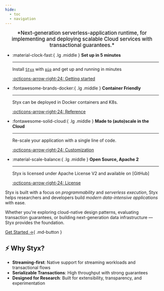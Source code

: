 ```yaml
---
hide:
  - toc
  - navigation
---
```


<div style="text-align: center; font-size: 120%; font-weight: 500; font-color: blue" markdown>
*Next-generation serverless-application runtime, for implementing and deploying scalable Cloud services with transactional guarantees.*
</div>

<div class="grid cards" markdown>

- :material-clock-fast:{ .lg .middle } __Set up in 5 minutes__

    ---

    Install [`Styx`](#) with [`pip`](#) and get up
    and running in minutes

    [:octicons-arrow-right-24: Getting started](#)

- :fontawesome-brands-docker:{ .lg .middle } __Container Friendly__

    ---

    Styx can be deployed in Docker containers and K8s.

    [:octicons-arrow-right-24: Reference](#)

- :fontawesome-solid-cloud:{ .lg .middle } __Made to (auto)scale in the Cloud__

    ---

    Re-scale your application with a single line of code.

    [:octicons-arrow-right-24: Customization](#)

- :material-scale-balance:{ .lg .middle } __Open Source, Apache 2__

    ---

    Styx is licensed under Apache License V2 and available on [GitHub]

    [:octicons-arrow-right-24: License](#)

</div>

Styx is built with a focus on *programmability* and *serverless execution*, Styx helps researchers and developers build *modern data-intensive applications* with ease.

Whether you're exploring cloud-native design patterns, evaluating transaction guarantees, or building next-generation data infrastructure — Styx provides the foundation.

[Get Started →](styx-docs/quickstart.md){ .md-button }

## ⚡️ Why Styx?

- **Streaming-first**: Native support for streaming workloads and transactional flows
- **Serializable Transactions**: High throughput with strong guarantees
- **Designed for Research**: Built for extensibility, transparency, and experimentation

